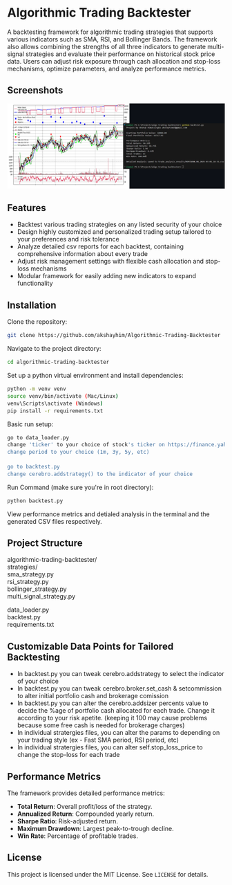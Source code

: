 # Algorithmic Trading Backtester

A backtesting framework for algorithmic trading strategies that supports various indicators such as SMA, RSI, and Bollinger Bands. The framework also allows combining the strengths of all three indicators to generate multi-signal strategies and evaluate their performance on historical stock price data. Users can adjust risk exposure through cash allocation and stop-loss mechanisms, optimize parameters, and analyze performance metrics.

## Screenshots

![screenshot](screenshots/combinedss.png)

## Features

- Backtest various trading strategies on any listed security of your choice
- Design highly customized and personalized trading setup tailored to your preferences and risk tolerance
- Analyze detailed csv reports for each backtest, containing comprehensive information about every trade
- Adjust risk management settings with flexible cash allocation and stop-loss mechanisms
- Modular framework for easily adding new indicators to expand functionality

## Installation

Clone the repository:

```bash
git clone https://github.com/akshayhim/Algorithmic-Trading-Backtester
```

Navigate to the project directory:

```bash
cd algorithmic-trading-backtester
```

Set up a python virtual environment and install dependencies:

```bash
python -m venv venv
source venv/bin/activate (Mac/Linux)
venv\Scripts\activate (Windows)
pip install -r requirements.txt
```

Basic run setup:

```bash
go to data_loader.py
change 'ticker' to your choice of stock's ticker on https://finance.yahoo.com/
change period to your choice (1m, 3y, 5y, etc)

go to backtest.py
change cerebro.addstrategy() to the indicator of your choice
```

Run Command (make sure you're in root directory):

```bash
python backtest.py
```

View performance metrics and detialed analysis in the terminal and the generated CSV files respectively.

## Project Structure

algorithmic-trading-backtester/  
strategies/  
sma_strategy.py  
rsi_strategy.py  
bollinger_strategy.py  
multi_signal_strategy.py

data_loader.py  
backtest.py  
requirements.txt

## Customizable Data Points for Tailored Backtesting

- In backtest.py you can tweak cerebro.addstrategy to select the indicator of your choice
- In backtest.py you can tweak cerebro.broker.set_cash & setcommission to alter initial portfolio cash and brokerage comission
- In backtest.py you can alter the cerebro.addsizer percents value to decide the %age of portfolio cash allocated for each trade. Change it according to your risk apetite. (keeping it 100 may cause problems because some free cash is needed for brokerage charges)
- In individual stratergies files, you can alter the params to depending on your trading style (ex - Fast SMA period, RSI period, etc)
- In individual stratergies files, you can alter self.stop_loss_price to change the stop-loss for each trade

## Performance Metrics

The framework provides detailed performance metrics:

- **Total Return**: Overall profit/loss of the strategy.
- **Annualized Return**: Compounded yearly return.
- **Sharpe Ratio**: Risk-adjusted return.
- **Maximum Drawdown**: Largest peak-to-trough decline.
- **Win Rate**: Percentage of profitable trades.

## License

This project is licensed under the MIT License. See `LICENSE` for details.
